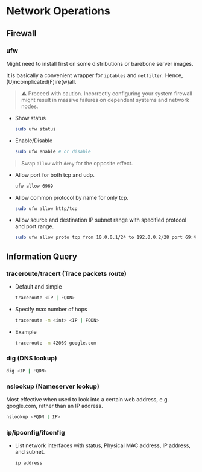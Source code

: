 # Network Operations

## Firewall

### ufw

Might need to install first on some distributions or barebone server images.

It is basically a convenient wrapper for `iptables` and `netfilter`. Hence, (U)ncomplicated(F)ire(w)all.

> ⚠️ Proceed with caution. Incorrectly configuring your system firewall might result in massive failures on dependent systems and network nodes.

- Show status

  ```sh
  sudo ufw status
  ```

- Enable/Disable

  ```sh
  sudo ufw enable # or disable
  ```

> Swap `allow` with `deny` for the opposite effect.

- Allow port for both tcp and udp.

  ```sh
  ufw allow 6969
  ```

- Allow common protocol by name for only tcp.

  ```sh
  sudo ufw allow http/tcp
  ```

- Allow source and destination IP subnet range with specified protocol and port range.

  ```sh
  sudo ufw allow proto tcp from 10.0.0.1/24 to 192.0.0.2/28 port 69:420
  ```

## Information Query

### traceroute/tracert (Trace packets route)

- Default and simple

  ```sh
  traceroute <IP | FQDN>
  ```

- Specify max number of hops

  ```sh
  traceroute -m <int> <IP | FQDN>
  ```

- Example

  ```sh
  traceroute -m 42069 google.com
  ```

### dig (DNS lookup)

```sh
dig <IP | FQDN>
```

### nslookup (Nameserver lookup)

Most effective when used to look into a certain web address, e.g. google.com, rather than an IP address.

```sh
nslookup <FQDN | IP>
```

### ip/ipconfig/ifconfig

- List network interfaces with status, Physical MAC address, IP address, and subnet.

  ```
  ip address
  ```
